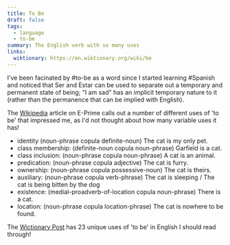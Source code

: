 ```yaml
---
title: To Be
draft: false
tags:
  - language
  - to-be
summary: The English verb with so many uses
links:
  wiktionary: https://en.wiktionary.org/wiki/be
---
```


I've been facinated by #to-be as a word since I started learning #Spanish and noticed that Ser and Estar can be used to separate out a temporary and permanent state of being; "I am sad" has an implicit temporary nature to it (rather than the permanence that can be implied with English).

The [Wikipedia](https://en.wikipedia.org/wiki/E-Prime) article on E-Prime calls out a number of different uses of 'to be' that impressed me, as I'd not thought about how many variable uses it has!

- identity (noun-phrase copula definite-noun) The cat is my only pet.
- class membership: (definite-noun copula noun-phrase) Garfield is a cat.
- class inclusion: (noun-phrase copula noun-phrase) A cat is an animal.
- predication: (noun-phrase copula adjective) The cat is furry.
- ownership: (noun-phrase copula possessive-noun) The cat is theirs.
- auxiliary: (noun-phrase copula verb-phrase) The cat is sleeping / The cat is being bitten by the dog
- existence: (medial-proadverb-of-location copula noun-phrase) There is a cat.
- location: (noun-phrase copula location-phrase) The cat is nowhere to be found.

The [Wictionary Post](https://en.wiktionary.org/wiki/be) has 23 unique uses of 'to be' in English I should read through!
